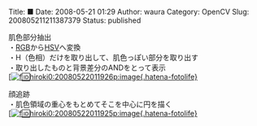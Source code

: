 Title: ■
Date: 2008-05-21 01:29
Author: waura
Category: OpenCV
Slug: 200805211211387379
Status: published

肌色部分抽出  
・[RGB](http://d.hatena.ne.jp/keyword/RGB)から[HSV](http://d.hatena.ne.jp/keyword/HSV)へ変換  
・H（色相）だけを取り出して、肌色っぽい部分を取り出す  
・取り出したものと背景差分のANDをとって表示  
[[![f:id:hiroki0:20080522011926p:image](http://cdn-ak.f.st-hatena.com/images/fotolife/h/hiroki0/20080522/20080522011926.png "f:id:hiroki0:20080522011926p:image"){.hatena-fotolife}](http://f.hatena.ne.jp/hiroki0/20080522011926)

顔追跡  
・肌色領域の重心をもとめてそこを中心に円を描く  
[[![f:id:hiroki0:20080522011925p:image](http://cdn-ak.f.st-hatena.com/images/fotolife/h/hiroki0/20080522/20080522011925.png "f:id:hiroki0:20080522011925p:image"){.hatena-fotolife}](http://f.hatena.ne.jp/hiroki0/20080522011925)
